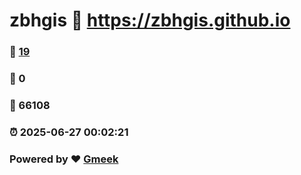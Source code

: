 # zbhgis :link: https://zbhgis.github.io 
### :page_facing_up: [19](https://zbhgis.github.io/tag.html) 
### :speech_balloon: 0 
### :hibiscus: 66108 
### :alarm_clock: 2025-06-27 00:02:21 
### Powered by :heart: [Gmeek](https://github.com/Meekdai/Gmeek)
